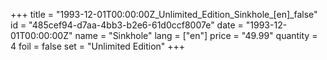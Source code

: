 +++
title = "1993-12-01T00:00:00Z_Unlimited_Edition_Sinkhole_[en]_false"
id = "485cef94-d7aa-4bb3-b2e6-61d0ccf8007e"
date = "1993-12-01T00:00:00Z"
name = "Sinkhole"
lang = ["en"]
price = "49.99"
quantity = 4
foil = false
set = "Unlimited Edition"
+++
